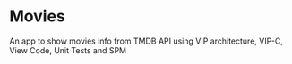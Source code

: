 # Movies
An app to show movies info from TMDB API using VIP architecture, VIP-C, View Code, Unit Tests and SPM
